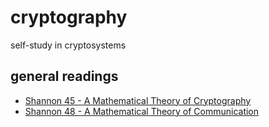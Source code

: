 # cryptography

self-study in cryptosystems

## general readings

* [Shannon 45 - A Mathematical Theory of Cryptography](https://www.iacr.org/museum/shannon/shannon45.pdf)
* [Shannon 48 - A Mathematical Theory of Communication](http://worrydream.com/refs/Shannon%20-%20A%20Mathematical%20Theory%20of%20Communication.pdf)
